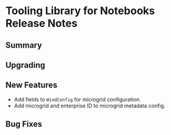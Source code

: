 # Tooling Library for Notebooks Release Notes

## Summary

<!-- Here goes a general summary of what this release is about -->

## Upgrading

<!-- Here goes notes on how to upgrade from previous versions, including deprecations and what they should be replaced with -->

## New Features

* Add fields to `WindConfig` for microgrid configuration.
* Add microgrid and enterprise ID to microgrid metadata config.

## Bug Fixes

<!-- Here goes notable bug fixes that are worth a special mention or explanation -->
